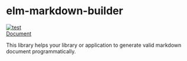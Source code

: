 # elm-markdown-builder

[![test](https://github.com/arowM/elm-markdown-builder/actions/workflows/test.yaml/badge.svg)](https://github.com/arowM/elm-markdown-builder/actions/workflows/test.yaml)  
[Document](https://package.elm-lang.org/packages/arowM/elm-markdown-builder/latest/)  

This library helps your library or application to generate valid markdown document programmatically.
